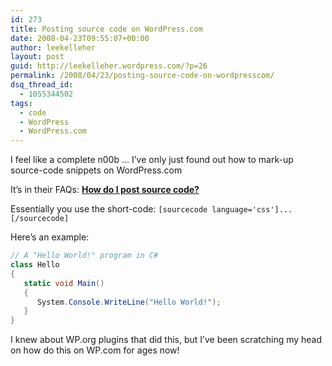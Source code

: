 ```yaml
---
id: 273
title: Posting source code on WordPress.com
date: 2008-04-23T09:55:07+00:00
author: leekelleher
layout: post
guid: http://leekelleher.wordpress.com/?p=26
permalink: /2008/04/23/posting-source-code-on-wordpresscom/
dsq_thread_id:
  - 1055344502
tags:
  - code
  - WordPress
  - WordPress.com
---
```

I feel like a complete n00b &#8230; I&#8217;ve only just found out how to mark-up source-code snippets on WordPress.com

It&#8217;s in their FAQs: [**How do I post source code?**](http://faq.wordpress.com/2007/09/03/how-do-i-post-source-code/)

Essentially you use the short-code: `[sourcecode language='css']...[/sourcecode]`

Here&#8217;s an example:

```csharp
// A "Hello World!" program in C#
class Hello
{
   static void Main()
   {
      System.Console.WriteLine("Hello World!");
   }
}
```

I knew about WP.org plugins that did this, but I&#8217;ve been scratching my head on how do this on WP.com for ages now!